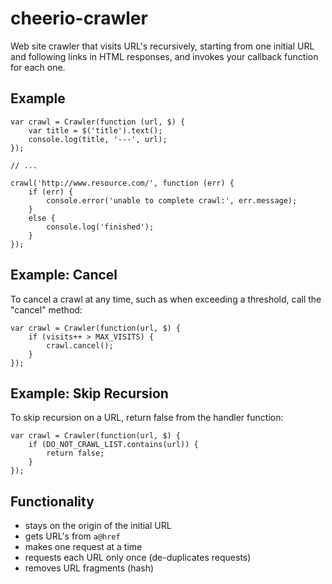 # cheerio-crawler

Web site crawler that visits URL's recursively, starting from one initial URL
and following links in HTML responses, and invokes your callback function for each one.

## Example

```
var crawl = Crawler(function (url, $) {
    var title = $('title').text();
    console.log(title, '---', url);
});

// ...

crawl('http://www.resource.com/', function (err) {
    if (err) {
        console.error('unable to complete crawl:', err.message);
    }
    else {
        console.log('finished');
    }
});
```

## Example: Cancel

To cancel a crawl at any time, such as when exceeding a threshold, call the "cancel" method:

```
var crawl = Crawler(function(url, $) {
    if (visits++ > MAX_VISITS) {
        crawl.cancel();
    }
});
```

## Example: Skip Recursion

To skip recursion on a URL, return false from the handler function:

```
var crawl = Crawler(function(url, $) {
    if (DO_NOT_CRAWL_LIST.contains(url)) {
        return false;
    }
});
```

## Functionality

* stays on the origin of the initial URL
* gets URL's from `a@href`
* makes one request at a time
* requests each URL only once (de-duplicates requests)
* removes URL fragments (hash)
